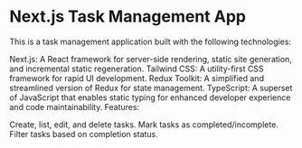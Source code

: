# Next.js Task Management App

This is a task management application built with the following technologies:

Next.js: A React framework for server-side rendering, static site generation, and incremental static regeneration.
Tailwind CSS: A utility-first CSS framework for rapid UI development.
Redux Toolkit: A simplified and streamlined version of Redux for state management.
TypeScript: A superset of JavaScript that enables static typing for enhanced developer experience and code maintainability.
Features:

Create, list, edit, and delete tasks.
Mark tasks as completed/incomplete.
Filter tasks based on completion status.
